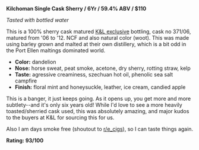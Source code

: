 **Kilchoman Single Cask Sherry / 6Yr / 59.4% ABV / $110**

*Tasted with bottled water*

This is a 100% sherry cask matured [K&L exclusive](http://www.klwines.com/detail.asp?sku=1107569) bottling, cask no 371/06, matured from '06 to '12.  NCF and also natural color (woot).  This was made using barley grown and malted at their own distillery, which is a bit odd in the Port Ellen maltings dominated world.

* **Color:** dandelion
* **Nose:** horse sweat, peat smoke, acetone, dry sherry, rotting straw, kelp
* **Taste:** agressive creaminess, szechuan hot oil, phenolic sea salt campfire
* **Finish:** floral mint and honeysuckle, leather, ice cream, candied apple

This is a banger, it just keeps going.  As it opens up, you get more and more subtlety--and it's only six years old!  While I'd love to see a more heavily toasted/sherried cask used, this was absolutely amazing, and major kudos to the buyers at K&L for sourcing this for us.

Also I am days smoke free (shoutout to [r/e_cigs](http://www.reddit.com/r/electronic_cigarette/comments/27dp5a/the_daily_vape_pics_thread_20140605/ci02at0)), so I can taste things again.

**Rating: 93/100**